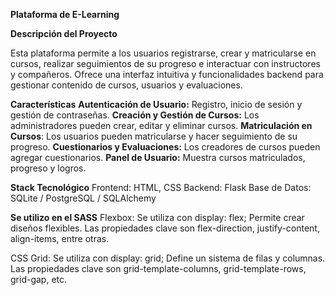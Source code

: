 **Plataforma de E-Learning**

__Descripción del Proyecto__

Esta plataforma permite a los usuarios registrarse, crear y matricularse en cursos, 
realizar seguimientos de su progreso e interactuar con instructores y compañeros. 
Ofrece una interfaz intuitiva y funcionalidades backend para gestionar contenido de cursos, 
usuarios y evaluaciones.

__Características__
**Autenticación de Usuario:** Registro, inicio de sesión y gestión de contraseñas.
**Creación y Gestión de Cursos:** Los administradores pueden crear, editar y eliminar cursos.
**Matriculación en Cursos**: Los usuarios pueden matricularse y hacer seguimiento de su progreso.
**Cuestionarios y Evaluaciones:** Los creadores de cursos pueden agregar cuestionarios.
**Panel de Usuario:** Muestra cursos matriculados, progreso y logros.

__Stack Tecnológico__
Frontend: HTML, CSS
Backend: Flask 
Base de Datos: SQLite / PostgreSQL / SQLAlchemy

__Se utilizo en el SASS__
Flexbox: Se utiliza con display: flex; 
Permite crear diseños flexibles. Las propiedades clave son flex-direction, justify-content, align-items, entre otras.

CSS Grid: Se utiliza con display: grid; 
Define un sistema de filas y columnas. Las propiedades clave son grid-template-columns, grid-template-rows, grid-gap, etc.

